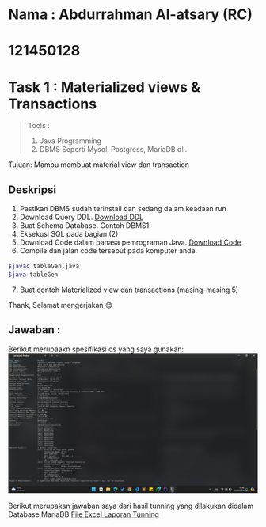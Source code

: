# Nama : Abdurrahman Al-atsary (RC)

# 121450128

# Task 1 : Materialized views & Transactions

> Tools :
>
> 1. Java Programming
> 2. DBMS Seperti Mysql, Postgress, MariaDB dll.

Tujuan: Mampu membuat material view dan transaction

## **Deskripsi**

1. Pastikan DBMS sudah terinstall dan sedang dalam keadaan run
2. Download Query DDL. [Download DDL](https://github.com/Ikan2Ikan/IF3144-1920/blob/master/tunning/sql/DDL-MySQL.sql)
3. Buat Schema Database. Contoh DBMS1
4. Eksekusi SQL pada bagian (2)
5. Download Code dalam bahasa pemrograman Java. [Download Code](https://github.com/Ikan2Ikan/IF3144-1920/blob/master/tunning/sql/tableGen.zip)
6. Compile dan jalan code tersebut pada komputer anda.

```bash
$javac tableGen.java
$java tableGen
```

7. Buat contoh Materialized view dan transactions (masing-masing 5)

Thank, Selamat mengerjakan :blush:

## **Jawaban** :

Berikut merupaakn spesifikasi os yang saya gunakan:
![OS Spec](/121450128_Abdurrahman%20Al-atsary/asset/image.png)

Berikut merupakan jawaban saya dari hasil tunning yang dilakukan didalam Database MariaDB
[File Excel Laporan Tunning](/121450128_Abdurrahman%20Al-atsary/Tunning%20SQL/tugas/laporan.xlsx)
